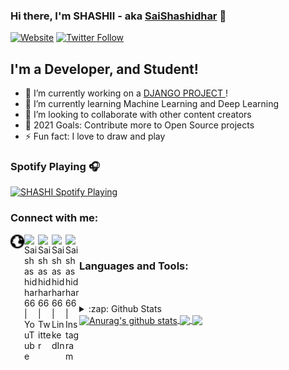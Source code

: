 ### Hi there, I'm SHASHII - aka [SaiShashidhar][website] 👋

[![Website](https://img.shields.io/website?label=saishashidhar.com&style=for-the-badge&url=https%3A%2F%2Fcodestackr.com)](http://saishashidhar.pythonanywhere.com)
[![Twitter Follow](https://img.shields.io/twitter/follow/Saishashidhar66?color=1DA1F2&logo=twitter&style=for-the-badge)](https://twitter.com/intent/follow?original_referer=https%3A%2F%2Fgithub.com%2FcodeSTACKr&screen_name=Saishashidhar66)

## I'm a  Developer, and Student!

- 🔭 I’m currently working on a [DJANGO PROJECT ][website]!
- 🌱 I’m currently learning Machine Learning and Deep Learning 
- 👯 I’m looking to collaborate with other content creators
- 🥅 2021 Goals: Contribute more to Open Source projects
- ⚡ Fun fact: I love to draw and play 
### Spotify Playing 🎧
[<img src="https://open.spotify.com/album/2dnfny8QAiGbUk9NI2P9c2" alt="SHASHI Spotify Playing" width="350" />](https://open.spotify.com/track/0dnDTvdUco2UbaBjUtPxNS)

### Connect with me:

[<img align="left" alt="codeSTACKr.com" width="22px" src="https://raw.githubusercontent.com/iconic/open-iconic/master/svg/globe.svg" />][website]
[<img align="left" alt="Saishashidhar66 | YouTube" width="22px" src="https://cdn.jsdelivr.net/npm/simple-icons@v3/icons/youtube.svg" />][youtube]
[<img align="left" alt="Saishashidhar66 | Twitter" width="22px" src="https://cdn.jsdelivr.net/npm/simple-icons@v3/icons/twitter.svg" />][twitter]
[<img align="left" alt="Saishashidhar66 | LinkedIn" width="22px" src="https://cdn.jsdelivr.net/npm/simple-icons@v3/icons/linkedin.svg" />][linkedin]
[<img align="left" alt="Saishashidhar66 | Instagram" width="22px" src="https://cdn.jsdelivr.net/npm/simple-icons@v3/icons/instagram.svg" />][instagram]

<br />

### Languages and Tools:



<br />
<br />


  



<details>
  <summary>:zap: Github Stats</summary>

  <img align="left" alt="codeSTACKr's Github Stats" src="https://github-readme-stats.vercel.app/api?username=Saishashidhar66&show_icons=true&hide_border=true" />

</details>
<a href="https://github.com/Saishashidhar66/github-readme-stats">
  <img align="center" src="https://github-readme-stats.vercel.app/api?username=Saishashidhar66&show_icons=true&include_all_commits=true&theme=radical" alt="Anurag's github stats" />
</a>
<a href="https://github.com/Saishashidhar66/github-readme-stats">
  <!-- Change the `github-readme-stats.anuraghazra1.vercel.app` to `github-readme-stats.vercel.app`  -->
  <img align="center" src="https://github-readme-stats.vercel.app/api/top-langs/?username=Saishashidhar66&layout=compact&theme=radical" />
</a>

<a href="https://github.com/Saishashidhar66/github-readme-stats">
  <!-- Change the `github-readme-stats.anuraghazra1.vercel.app` to `github-readme-stats.vercel.app`  -->
  <img align="center" src="https://github-readme-stats.vercel.app/api/pin/?username=Saishashidhar66&repo=github-readme-stats&theme=radical" />
</a>    


[website]: http://saishashidhar.pythonanywhere.com/
[twitter]: https://twitter.com/Saishashidhar66
[youtube]: https://www.youtube.com/channel/UCuBCmf6Xx_Nar4dsWE48OKA?view_as=subscriber
[instagram]: https://www.instagram.com/shashiii_45/
[linkedin]: https://www.linkedin.com/in/sai-shashidhar-2026251a3/
